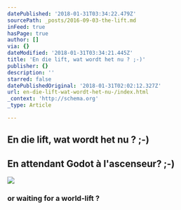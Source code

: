 ```yaml
---
datePublished: '2018-01-31T03:34:22.479Z'
sourcePath: _posts/2016-09-03-the-lift.md
inFeed: true
hasPage: true
author: []
via: {}
dateModified: '2018-01-31T03:34:21.445Z'
title: 'En die lift, wat wordt het nu ? ;-)'
publisher: {}
description: ''
starred: false
datePublishedOriginal: '2018-01-31T02:02:12.327Z'
url: en-die-lift-wat-wordt-het-nu-/index.html
_context: 'http://schema.org'
_type: Article

---
```

## En die lift, wat wordt het nu ? ;-)

## En attendant Godot à l'ascenseur? ;-)
![](https://the-grid-user-content.s3-us-west-2.amazonaws.com/fa438107-d4f9-4035-828d-e50675fef047.jpg)

### or waiting for a world-lift ?